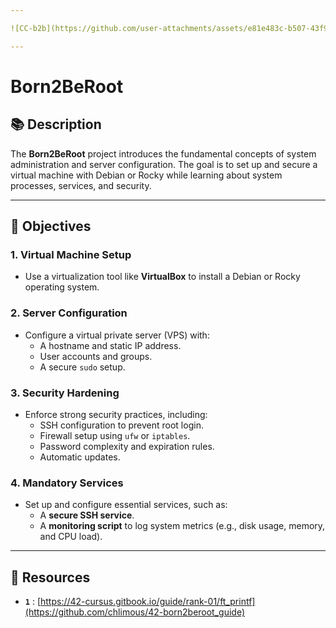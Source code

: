 ```yaml
---

![CC-b2b](https://github.com/user-attachments/assets/e81e483c-b507-43f9-9950-751845c95d05)

---
```


# Born2BeRoot

## 📚 Description

The **Born2BeRoot** project introduces the fundamental concepts of system administration and server configuration.
The goal is to set up and secure a virtual machine with Debian or Rocky while learning about system processes, services, and security.

---

## 🚀 Objectives

### 1. **Virtual Machine Setup**
- Use a virtualization tool like **VirtualBox** to install a Debian or Rocky operating system.

### 2. **Server Configuration**
- Configure a virtual private server (VPS) with:
  - A hostname and static IP address.
  - User accounts and groups.
  - A secure `sudo` setup.

### 3. **Security Hardening**
- Enforce strong security practices, including:
  - SSH configuration to prevent root login.
  - Firewall setup using `ufw` or `iptables`.
  - Password complexity and expiration rules.
  - Automatic updates.

### 4. **Mandatory Services**
- Set up and configure essential services, such as:
  - A **secure SSH service**.
  - A **monitoring script** to log system metrics (e.g., disk usage, memory, and CPU load).

---

## 📝 Resources

- **`1`** : [https://42-cursus.gitbook.io/guide/rank-01/ft_printf](https://github.com/chlimous/42-born2beroot_guide)

